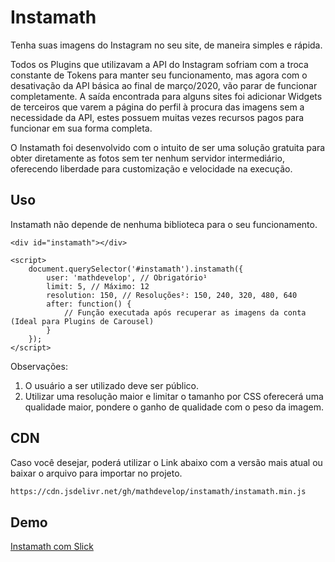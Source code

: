# Instamath

Tenha suas imagens do Instagram no seu site, de maneira simples e rápida.

Todos os Plugins que utilizavam a API do Instagram sofriam com a troca constante de Tokens para manter seu funcionamento, mas agora com o desativação da API básica ao final de março/2020, vão parar de funcionar completamente. A saída encontrada para alguns sites foi adicionar Widgets de terceiros que varem a página do perfil à procura das imagens sem a necessidade da API, estes possuem muitas vezes recursos pagos para funcionar em sua forma completa.

O Instamath foi desenvolvido com o intuito de ser uma solução gratuita para obter diretamente as fotos sem ter nenhum servidor intermediário, oferecendo liberdade para customização e velocidade na execução.


## Uso

Instamath não depende de nenhuma biblioteca para o seu funcionamento.

```
<div id="instamath"></div>

<script>
    document.querySelector('#instamath').instamath({
        user: 'mathdevelop', // Obrigatório¹
        limit: 5, // Máximo: 12
        resolution: 150, // Resoluções²: 150, 240, 320, 480, 640
        after: function() {
            // Função executada após recuperar as imagens da conta (Ideal para Plugins de Carousel)
        }
    });
</script>
```
Observações:
1) O usuário a ser utilizado deve ser público.
2) Utilizar uma resolução maior e limitar o tamanho por CSS oferecerá uma qualidade maior, pondere o ganho de qualidade com o peso da imagem.

## CDN

Caso você desejar, poderá utilizar o Link abaixo com a versão mais atual ou baixar o arquivo para importar no projeto.

```bash
https://cdn.jsdelivr.net/gh/mathdevelop/instamath/instamath.min.js
```

## Demo
[Instamath com Slick](https://instamath.netlify.com/)